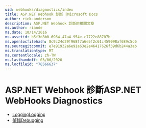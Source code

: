 ```yaml
---
uid: webhooks/diagnostics/index
title: ASP.NET Webhook 診斷 |Microsoft Docs
author: rick-anderson
description: ASP.NET Webhook 診斷的相關文章
ms.author: riande
ms.date: 10/14/2016
ms.assetid: b5f3d8b0-6964-47a4-954e-c7722e88707b
ms.openlocfilehash: 8c9c24d29f968f7a6e5f2c61c459098af689c5c6
ms.sourcegitcommit: e7e91932a6e91a63e2e46417626f39d6b244a3ab
ms.translationtype: MT
ms.contentlocale: zh-TW
ms.lasthandoff: 03/06/2020
ms.locfileid: "78566637"
---
```

# <a name="aspnet-webhooks-diagnostics"></a><span data-ttu-id="a4214-103">ASP.NET Webhook 診斷</span><span class="sxs-lookup"><span data-stu-id="a4214-103">ASP.NET WebHooks Diagnostics</span></span>

* [<span data-ttu-id="a4214-104">Logging</span><span class="sxs-lookup"><span data-stu-id="a4214-104">Logging</span></span>](logging.md)
* [<span data-ttu-id="a4214-105">偵錯</span><span class="sxs-lookup"><span data-stu-id="a4214-105">Debugging</span></span>](debugging.md)
